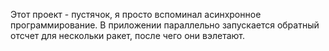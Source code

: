 Этот проект - пустячок, я просто вспоминал асинхронное программирование. 
В приложении параллельно запускается обратный отсчет для нескольки ракет, после чего они вэлетают.
